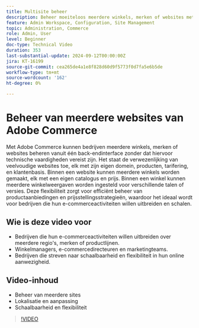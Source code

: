 ```yaml
---
title: Multisite beheer 
description: Beheer moeiteloos meerdere winkels, merken of websites met Adobe Commerce die robuuste multisite mogelijkheden en een gecentraliseerde back-endinterface biedt.
feature: Admin Workspace, Configuration, Site Management
topic: Administration, Commerce
role: Admin, User
level: Beginner
doc-type: Technical Video
duration: 353
last-substantial-update: 2024-09-12T00:00:00Z
jira: KT-16199
source-git-commit: cea265de4a1e8f828d60d9f5773f0d7fa5e6b5de
workflow-type: tm+mt
source-wordcount: '162'
ht-degree: 0%

---
```


# Beheer van meerdere websites van Adobe Commerce

Met Adobe Commerce kunnen bedrijven meerdere winkels, merken of websites beheren vanuit één back-endinterface zonder dat hiervoor technische vaardigheden vereist zijn. Het staat de verwezenlijking van veelvoudige websites toe, elk met zijn eigen domein, producten, tarifering, en klantenbasis. Binnen een website kunnen meerdere winkels worden gemaakt, elk met een eigen catalogus en prijs. Binnen een winkel kunnen meerdere winkelweergaven worden ingesteld voor verschillende talen of versies. Deze flexibiliteit zorgt voor efficiënt beheer van productaanbiedingen en prijsstellingsstrategieën, waardoor het ideaal wordt voor bedrijven die hun e-commerceactiviteiten willen uitbreiden en schalen.

## Wie is deze video voor

- Bedrijven die hun e-commerceactiviteiten willen uitbreiden over meerdere regio&#39;s, merken of productlijnen.
- Winkelmanagers, e-commercedirecteuren en marketingteams.
- Bedrijven die streven naar schaalbaarheid en flexibiliteit in hun online aanwezigheid.

## Video-inhoud

- Beheer van meerdere sites
- Lokalisatie en aanpassing
- Schaalbaarheid en flexibiliteit

>[!VIDEO](https://video.tv.adobe.com/v/3434027?learn=on)
